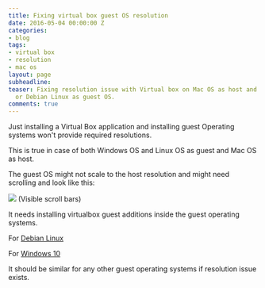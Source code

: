 ```yaml
---
title: Fixing virtual box guest OS resolution
date: 2016-05-04 00:00:00 Z
categories:
- blog
tags:
- virtual box
- resolution
- mac os
layout: page
subheadline: 
teaser: Fixing resolution issue with Virtual box on Mac OS as host and Windows 10
  or Debian Linux as guest OS.
comments: true
---
```


Just installing a Virtual Box application and installing guest Operating systems won't provide required resolutions.

This is true in case of both Windows OS and Linux OS as guest and Mac OS as host.

The guest OS might not scale to the host resolution and might need scrolling and look like this:

<img src="{{site.url}}/images/virtualbox-resolution-issue-win10-guest.png"/>
(Visible scroll bars)


It needs installing virtualbox guest additions inside the guest operating systems.

For [Debian Linux](http://virtualboxes.org/doc/installing-guest-additions-on-debian/)

For [Windows 10](https://www.virtualbox.org/manual/ch04.html#additions-windows)

It should be similar for any other guest operating systems if resolution issue exists.